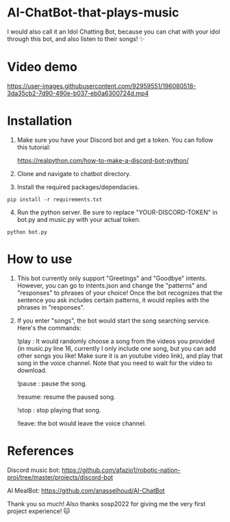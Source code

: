 # AI-ChatBot-that-plays-music
I would also call it an Idol Chatting Bot, because you can chat with your idol through this bot, and also listen to their songs! ✨

# Video demo
https://user-images.githubusercontent.com/92959551/196080518-3da35cb2-7d90-490e-b037-eb0a6300724d.mp4


# Installation
1. Make sure you have your Discord bot and get a token. You can follow this tutorial:

    https://realpython.com/how-to-make-a-discord-bot-python/

2. Clone and navigate to chatbot directory.

3. Install the required packages/dependacies.

```
pip install -r requirements.txt
```

4. Run the python server. Be sure to replace "YOUR-DISCORD-TOKEN" in bot.py and music.py with your actual token.
```
python bot.py
```

# How to use
1. This bot currently only support "Greetings" and "Goodbye" intents. However, you can go to intents.json and change the "patterns" and "responses" to phrases of your choice! Once the bot recognizes that the sentence you ask includes certain patterns, it would replies with the phrases in "responses".
2. If you enter "songs", the bot would start the song searching service. Here's the commands:

    !play : It would randomly choose a song from the videos you provided (in music.py line 16, currently I only include one song, but you can add     other songs you like! Make sure it is an youtube video link), and play that song in the voice channel. Note that you need to wait for the video to download.

    !pause : pause the song.

    !resume: resume the paused song.

    !stop : stop playing that song.

    !leave: the bot would leave the voice channel.

# References
Discord music bot: https://github.com/afazio1/robotic-nation-proj/tree/master/projects/discord-bot

AI MealBot: https://github.com/anasselhoud/AI-ChatBot

Thank you so much! Also thanks sosp2022 for giving me the very first project experience! 🐱
